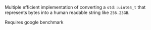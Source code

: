 Multiple efficient implementation of converting a `std::uint64_t` 
that represents bytes into a human readable string like `256.23GB`.

Requires google benchmark

